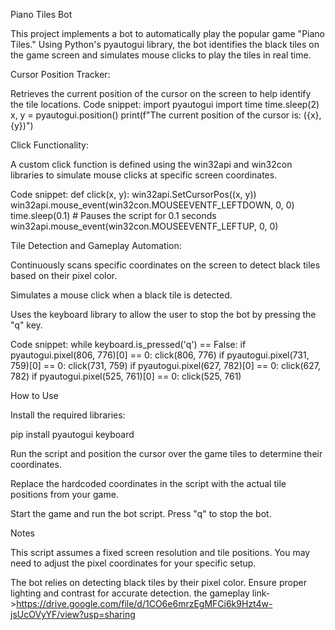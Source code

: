 Piano Tiles Bot

This project implements a bot to automatically play the popular game "Piano Tiles." Using Python's pyautogui library, the bot identifies the black tiles on the game screen and simulates mouse clicks to play the tiles in real time.

Cursor Position Tracker:

Retrieves the current position of the cursor on the screen to help identify the tile locations.
Code snippet:
import pyautogui
import time
time.sleep(2)
x, y = pyautogui.position()
print(f"The current position of the cursor is: ({x}, {y})")

Click Functionality:

A custom click function is defined using the win32api and win32con libraries to simulate mouse clicks at specific screen coordinates.

Code snippet:
def click(x, y):
    win32api.SetCursorPos((x, y))
    win32api.mouse_event(win32con.MOUSEEVENTF_LEFTDOWN, 0, 0)
    time.sleep(0.1) # Pauses the script for 0.1 seconds
    win32api.mouse_event(win32con.MOUSEEVENTF_LEFTUP, 0, 0)

Tile Detection and Gameplay Automation:

Continuously scans specific coordinates on the screen to detect black tiles based on their pixel color.

Simulates a mouse click when a black tile is detected.

Uses the keyboard library to allow the user to stop the bot by pressing the "q" key.

Code snippet:
while keyboard.is_pressed('q') == False:
    if pyautogui.pixel(806, 776)[0] == 0:
        click(806, 776)
    if pyautogui.pixel(731, 759)[0] == 0:
        click(731, 759)
    if pyautogui.pixel(627, 782)[0] == 0:
        click(627, 782)
    if pyautogui.pixel(525, 761)[0] == 0:
        click(525, 761)

How to Use

Install the required libraries:

pip install pyautogui keyboard

Run the script and position the cursor over the game tiles to determine their coordinates.

Replace the hardcoded coordinates in the script with the actual tile positions from your game.

Start the game and run the bot script. Press "q" to stop the bot.

Notes

This script assumes a fixed screen resolution and tile positions. You may need to adjust the pixel coordinates for your specific setup.

The bot relies on detecting black tiles by their pixel color. Ensure proper lighting and contrast for accurate detection.
the gameplay link->https://drive.google.com/file/d/1CO6e6mrzEgMFCi6k9Hzt4w-jsUcOVyYF/view?usp=sharing

